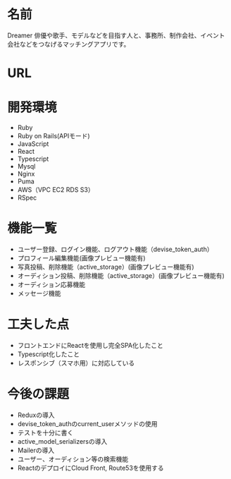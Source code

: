 # 名前
  Dreamer
  俳優や歌手、モデルなどを目指す人と、事務所、制作会社、イベント会社などをつなげるマッチングアプリです。
# URL
<!--   http://dreamer.com.s3-website-ap-northeast-1.amazonaws.com
  * ゲストログイン1 Email: test1@example.com, password: password をご使用ください。
  * ゲストログイン2 Email: test2@example.com, password: password をご使用ください。 -->
# 開発環境
  * Ruby
  * Ruby on Rails(APIモード)
  * JavaScript
  * React
  * Typescript
  * Mysql
  * Nginx
  * Puma
  * AWS（VPC EC2 RDS S3）
  * RSpec

# 機能一覧
  * ユーザー登録、ログイン機能、ログアウト機能（devise_token_auth）
  * プロフィール編集機能(画像プレビュー機能有)
  * 写真投稿、削除機能（active_storage）(画像プレビュー機能有)
  * オーディション投稿、削除機能（active_storage）(画像プレビュー機能有)
  * オーディション応募機能
  * メッセージ機能

# 工夫した点
 * フロントエンドにReactを使用し完全SPA化したこと
 * Typescript化したこと
 * レスポンシブ（スマホ用）に対応している

# 今後の課題
 * Reduxの導入
 * devise_token_authのcurrent_userメソッドの使用
 * テストを十分に書く
 * active_model_serializersの導入
 * Mailerの導入
 * ユーザー、オーディション等の検索機能
 * ReactのデプロイにCloud Front, Route53を使用する
